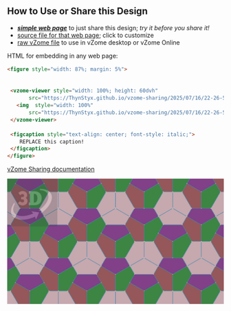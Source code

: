 
## How to Use or Share this Design

 - [***simple web page***](<https://ThynStyx.github.io/vzome-sharing/2025/07/16/22-26-52-Class-3-Pentagonal-Periodic-Monotiling/>) to just share this design; *try it before you share it!*
 - [source file for that web page](<https://github.com/ThynStyx/vzome-sharing/edit/main/2025/07/16/22-26-52-Class-3-Pentagonal-Periodic-Monotiling/index.md>); click to customize
 - [raw vZome file](<https://raw.githubusercontent.com/ThynStyx/vzome-sharing/main/2025/07/16/22-26-52-Class-3-Pentagonal-Periodic-Monotiling/Class-3-Pentagonal-Periodic-Monotiling.vZome>) to use in vZome desktop or vZome Online
 
 HTML for embedding in any web page:
 ```html
<figure style="width: 87%; margin: 5%">
  
  
  <vzome-viewer style="width: 100%; height: 60dvh" 
        src="https://ThynStyx.github.io/vzome-sharing/2025/07/16/22-26-52-Class-3-Pentagonal-Periodic-Monotiling/Class-3-Pentagonal-Periodic-Monotiling.vZome" >
    <img  style="width: 100%"
        src="https://ThynStyx.github.io/vzome-sharing/2025/07/16/22-26-52-Class-3-Pentagonal-Periodic-Monotiling/Class-3-Pentagonal-Periodic-Monotiling.png" >
  </vzome-viewer>

  <figcaption style="text-align: center; font-style: italic;">
     REPLACE this caption!
  </figcaption>
</figure>

 ```

[vZome Sharing documentation](https://vzome.github.io/vzome/sharing.html#how-it-works)

![Image](<Class-3-Pentagonal-Periodic-Monotiling.png>)

